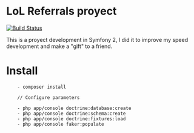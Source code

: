 LoL Referrals proyect
==========================================

[![Build Status](https://secure.travis-ci.org/MGDSoft/lolreferrals.png)](http://travis-ci.org/MGDSoft/lolreferrals)

This is a proyect development in Symfony 2, I did it to improve my speed development and make a "gift" to a friend.

 Install
==========================================

        - composer install

        // Configure parameters

        - php app/console doctrine:database:create
        - php app/console doctrine:schema:create
        - php app/console doctrine:fixtures:load
        - php app/console faker:populate




